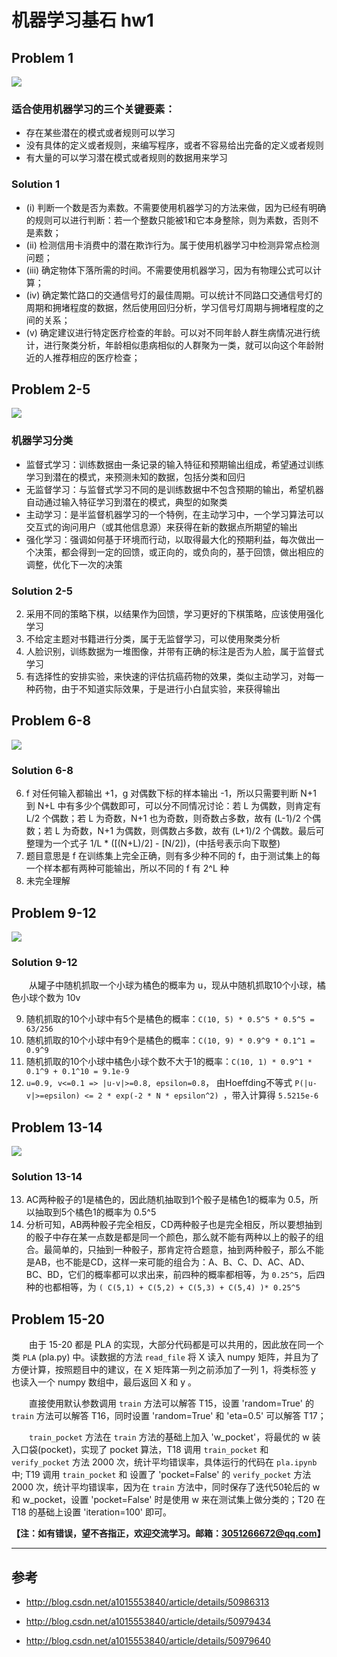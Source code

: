 ﻿# 机器学习基石 hw1

## Problem 1
![][1]

### 适合使用机器学习的三个关键要素：
- 存在某些潜在的模式或者规则可以学习
- 没有具体的定义或者规则，来编写程序，或者不容易给出完备的定义或者规则
- 有大量的可以学习潜在模式或者规则的数据用来学习

### Solution 1
- (i) 判断一个数是否为素数。不需要使用机器学习的方法来做，因为已经有明确的规则可以进行判断：若一个整数只能被1和它本身整除，则为素数，否则不是素数；
- (ii) 检测信用卡消费中的潜在欺诈行为。属于使用机器学习中检测异常点检测问题；
- (iii) 确定物体下落所需的时间。不需要使用机器学习，因为有物理公式可以计算；
- (iv) 确定繁忙路口的交通信号灯的最佳周期。可以统计不同路口交通信号灯的周期和拥堵程度的数据，然后使用回归分析，学习信号灯周期与拥堵程度的之间的关系；
- (v) 确定建议进行特定医疗检查的年龄。可以对不同年龄人群生病情况进行统计，进行聚类分析，年龄相似患病相似的人群聚为一类，就可以向这个年龄附近的人推荐相应的医疗检查；

## Problem 2-5

![][2]

### 机器学习分类
- 监督式学习：训练数据由一条记录的输入特征和预期输出组成，希望通过训练学习到潜在的模式，来预测未知的数据，包括分类和回归
- 无监督学习：与监督式学习不同的是训练数据中不包含预期的输出，希望机器自动通过输入特征学习到潜在的模式，典型的如聚类
- 主动学习：是半监督机器学习的一个特例，在主动学习中，一个学习算法可以交互式的询问用户（或其他信息源）来获得在新的数据点所期望的输出
- 强化学习：强调如何基于环境而行动，以取得最大化的预期利益，每次做出一个决策，都会得到一定的回馈，或正向的，或负向的，基于回馈，做出相应的调整，优化下一次的决策

### Solution 2-5
2. 采用不同的策略下棋，以结果作为回馈，学习更好的下棋策略，应该使用强化学习
3. 不给定主题对书籍进行分类，属于无监督学习，可以使用聚类分析
4. 人脸识别，训练数据为一堆图像，并带有正确的标注是否为人脸，属于监督式学习
5. 有选择性的安排实验，来快速的评估抗癌药物的效果，类似主动学习，对每一种药物，由于不知道实际效果，于是进行小白鼠实验，来获得输出

## Problem 6-8
![][3]

### Solution 6-8
6. f 对任何输入都输出 +1，g 对偶数下标的样本输出 -1，所以只需要判断 N+1 到 N+L 中有多少个偶数即可，可以分不同情况讨论：若 L 为偶数，则肯定有 L/2 个偶数；若 L 为奇数，N+1 也为奇数，则奇数占多数，故有 (L-1)/2 个偶数；若 L 为奇数，N+1 为偶数，则偶数占多数，故有 (L+1)/2 个偶数。最后可整理为一个式子 1/L * ([(N+L)/2] - [N/2])，(中括号表示向下取整)
7. 题目意思是 f 在训练集上完全正确，则有多少种不同的 f，由于测试集上的每一个样本都有两种可能输出，所以不同的 f 有 2^L 种
8. 未完全理解

## Problem 9-12
![][4]

### Solution 9-12
&emsp;&emsp;从罐子中随机抓取一个小球为橘色的概率为 u，现从中随机抓取10个小球，橘色小球个数为 10v

9. 随机抓取的10个小球中有5个是橘色的概率：`C(10, 5) * 0.5^5 * 0.5^5 = 63/256`
10. 随机抓取的10个小球中有9个是橘色的概率：`C(10, 9) * 0.9^9 * 0.1^1 = 0.9^9`
11. 随机抓取的10个小球中橘色小球个数不大于1的概率：`C(10, 1) * 0.9^1 * 0.1^9 + 0.1^10 = 9.1e-9`
12. `u=0.9, v<=0.1 => |u-v|>=0.8, epsilon=0.8`， 由Hoeffding不等式 `P(|u-v|>=epsilon) <= 2 * exp(-2 * N * epsilon^2) `，带入计算得 `5.5215e-6`

## Problem 13-14
![][5]

### Solution 13-14
13. AC两种骰子的1是橘色的，因此随机抽取到1个骰子是橘色1的概率为 0.5，所以抽取到5个橘色1的概率为 0.5^5
14. 分析可知，AB两种骰子完全相反，CD两种骰子也是完全相反，所以要想抽到的骰子中存在某一点数是都是同一个颜色，那么就不能有两种以上的骰子的组合。最简单的，只抽到一种骰子，那肯定符合题意，抽到两种骰子，那么不能是AB，也不能是CD，这样一来可能的组合为：A、B、C、D、AC、AD、BC、BD，它们的概率都可以求出来，前四种的概率都相等，为 `0.25^5`，后四种的也都相等，为 `( C(5,1) + C(5,2) + C(5,3) + C(5,4) )* 0.25^5`

## Problem 15-20
&emsp;&emsp;由于 15-20 都是 PLA 的实现，大部分代码都是可以共用的，因此放在同一个类 `PLA` (pla.py) 中。读数据的方法 `read_file` 将 X 读入 numpy 矩阵，并且为了方便计算，按照题目中的建议，在 X 矩阵第一列之前添加了一列 1，将类标签 y 也读入一个 numpy 数组中，最后返回 X 和 y 。

&emsp;&emsp;直接使用默认参数调用 `train` 方法可以解答 T15，设置 'random=True' 的 `train` 方法可以解答 T16，同时设置 'random=True' 和 'eta=0.5' 可以解答 T17；

&emsp;&emsp;`train_pocket` 方法在 `train` 方法的基础上加入 'w_pocket'，将最优的 w 装入口袋(pocket)，实现了 pocket 算法，T18 调用 `train_pocket` 和 `verify_pocket` 方法 2000 次，统计平均错误率，具体运行的代码在 `pla.ipynb` 中; T19 调用 `train_pocket` 和 设置了 'pocket=False' 的 `verify_pocket` 方法 2000 次，统计平均错误率，因为在 `train` 方法中，同时保存了迭代50轮后的 w 和 w_pocket，设置 'pocket=False' 时是使用 w 来在测试集上做分类的；T20 在 T18 的基础上设置 'iteration=100' 即可。


**【注：如有错误，望不吝指正，欢迎交流学习。邮箱：3051266672@qq.com】**

---

## 参考
- http://blog.csdn.net/a1015553840/article/details/50986313
- http://blog.csdn.net/a1015553840/article/details/50979434
- http://blog.csdn.net/a1015553840/article/details/50979640

  [1]: https://github.com/huxy29/learning-machine-learning/blob/master/machine-learning-foundations/hw1/screenshot/1.png
  [2]: https://github.com/huxy29/learning-machine-learning/blob/master/machine-learning-foundations/hw1/screenshot/2-5.png
  [3]: https://github.com/huxy29/learning-machine-learning/blob/master/machine-learning-foundations/hw1/screenshot/6-8.png
  [4]: https://github.com/huxy29/learning-machine-learning/blob/master/machine-learning-foundations/hw1/screenshot/9-12.png
  [5]: https://github.com/huxy29/learning-machine-learning/blob/master/machine-learning-foundations/hw1/screenshot/13-14.png
